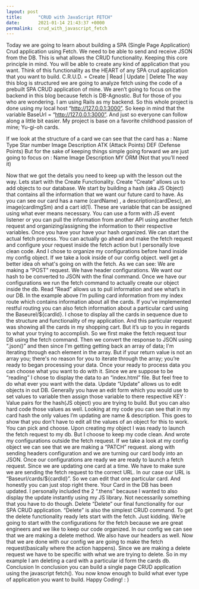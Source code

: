 ```yaml
---
layout: post
title:      "CRUD with JavaScript FETCH"
date:       2021-01-14 21:43:37 +0000
permalink:  crud_with_javascript_fetch
---
```



Today we are going to learn about building a SPA (Single Page Application) Crud application using Fetch. We need to be able to send and receive JSON from the DB. This is what allows the CRUD functionality. Keeping this core principle in mind. You will be able to create any kind of application that you want.
Think of this functionality as the HEART of any SPA crud application that you want to build.
C.R.U.D. = Create | Read | Update | Delete
The way this blog is structured we are going to analyze fetch using the code of a prebuilt SPA CRUD application of mine. We aren’t going to focus on the backend in this blog because fetch is DB-Agnostic. But for those of you who are wondering. I am using Rails as my backend. So this whole project is done using my local host “http://127.0.0.1:3000”. So keep in mind that the variable BaseUrl = “http://127.0.0.1:3000”.
And just so everyone can follow along a little bit easier. My project is base on a favorite childhood passion of mine; Yu-gi-oh cards.

If we look at the structure of a card we can see that the card has a :
Name
Type
Star number
Image
Description
ATK (Attack Points)
DEF (Defense Points)
But for the sake of keeping things simple going forward we are just going to focus on :
Name
Image
Description
MY ORM (Not that you’ll need it)

Now that we got the details you need to keep up with the lesson out the way. Lets start with the Create Functionality.
Create
“Create” allows us to add objects to our database.
We start by building a hash (aka JS Object) that contains all the information that we want our future card to have. As you can see our card has a name (cardName) , a description(cardDesc), an image(cardImgSm) and a cart id(1). These are variable that can be assigned using what ever means necessary. You can use a form with JS event listener or you can pull the information from another API using another fetch request and organizing/assigning the information to their respective variables.
Once you have your have your hash organized. We can start the actual fetch process. You can actually go ahead and make the fetch request and configure your request inside the fetch action but I personally love clean code. And I chose to organize my configurations before hand inside my config object.
If we take a look inside of our config object. well get a better idea oh what's going on with the fetch. As we can see:
We are making a “POST” request.
We have header configurations.
We want our hash to be converted to JSON with the final command.
Once we have our configurations we run the fetch command to actually create our object inside the db.
Read
“Read” allows us to pull information and see what’s in our DB. In the example above I’m pulling card information from my index route which contains information about all the cards. If you’ve implemented restful routing you can also fetch information about a particular card using the Baseurel/${cardId}. I chose to display all the cards in sequence due to the structure and functionality of my application. And this particular request was showing all the cards in my shopping cart. But it’s up to you in regards to what your trying to accomplish.
So we first make the fetch request tour DB using the fetch command. Then we convert the response to JSON using “.json()” and then since I'm getting getting back an array of data; I'm iterating through each element in the array. But if your return value is not an array you; there's no reason for you to iterate through the array; you’re ready to began processing your data. Once your ready to process data you can choose what you want to do with it. Since we are suppose to be “reading” I chose to display the data to an “index.html” file. But feel free to do what ever you want with the data.
Update
“Update” allows us to edit objects in out DB. Generally you have an edit form which you would use to set values to variable then assign those variable to there respective KEY : Value pairs for the hash(JS object) you are trying to build. But you can also hard code those values as well. Looking at my code you can see that in my card hash the only values I’m updating are name & description. This goes to show that you don’t have to edit all the values of an object for this to work. You can pick and choose. Upon creating my object I was ready to launch the fetch request to my db. But I choose to keep my code clean. And wrote my configurations outside the fetch request. If we take a look at my config object we can see that we are making a “PATCH” request. along with sending headers configuration and we are turning our card body into an JSON.
Once our configurations are ready we are ready to launch a fetch request. Since we are updating one card at a time. We have to make sure we are sending the fetch request to the correct URL. In our case our URL is “Baseurl/cards/${cardId}”. So we can edit that one particular card. And honestly you can just stop right there. Your Card in the DB has been updated.
I personally included the 2 “.thens” because I wanted to also display the update instantly using my JS library. Not necessarily something that you have to do though.
Delete
“Delete” our final functionality for our SPA CRUD application. “Delete” is also the simplest CRUD command. To get the delete functionality ready lets start with the fetch. Just kidding. We’re going to start with the configurations for the fetch because we are great engineers and we like to keep our code organized. In our config we can see that we are making a delete method. We also have our headers as well. Now that we are done with our config we are going to make the fetch request(basically where the action happens). Since we are making a delete request we have to be specific with what we are trying to delete. So in my example I am deleting a card with a particular id form the cards db.
Conclusion
In conclusion you can build a single page CRUD application using the javascript fetch(). You now know enough to build what ever type of application you want to build. Happy Coding! : )



